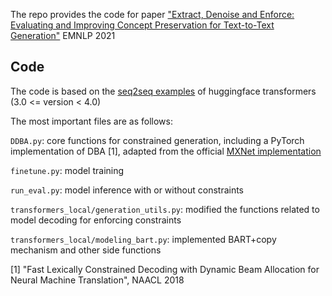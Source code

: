 The repo provides the code for paper ["Extract, Denoise and Enforce: Evaluating and Improving Concept Preservation for Text-to-Text Generation"](https://arxiv.org/abs/2104.08724) EMNLP 2021

## Code

The code is based on the [seq2seq examples](https://github.com/huggingface/transformers/tree/master/examples) of huggingface transformers (3.0 <= version < 4.0)



The most important files are as follows:

`DDBA.py`: core functions for constrained generation, including a PyTorch implementation of DBA [1], adapted from the official [MXNet implementation](https://github.com/awslabs/sockeye/blob/master/sockeye/lexical_constraints.py)

`finetune.py`: model training

`run_eval.py`: model inference with or without constraints

`transformers_local/generation_utils.py`: modified the functions related to model decoding for enforcing constraints

`transformers_local/modeling_bart.py`: implemented BART+copy mechanism and other side functions



[1] "Fast Lexically Constrained Decoding with Dynamic Beam Allocation for Neural Machine Translation", NAACL 2018

